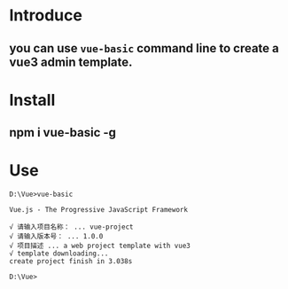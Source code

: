 # Introduce

## you can use `vue-basic` command line to create a vue3 admin template.

# Install

## npm i vue-basic -g

# Use

```shell
D:\Vue>vue-basic

Vue.js - The Progressive JavaScript Framework

√ 请输入项目名称： ... vue-project
√ 请输入版本号： ... 1.0.0
√ 项目描述 ... a web project template with vue3
√ template downloading...
create project finish in 3.038s

D:\Vue>
```
